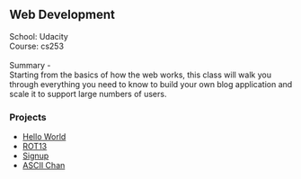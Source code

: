 <h2>Web Development</h2>

School: Udacity<br>
Course: cs253<br>
<br>
Summary -<br>
Starting from the basics of how the web works, this class will walk you through everything you need to know to build your own blog application and scale it to support large numbers of users.<br>

<h3>Projects</h3>
<ul>
	<li><a href="http://yodapop-hello-world.appspot.com">Hello World</a></li>
	<li><a href="http://yodapop-rot13.appspot.com">ROT13</a></li>
	<li><a href="http://yodapop-cs253-signup.appspot.com">Signup</a></li>
	<li><a href="http://yodapop-ascii-chan.appspot.com">ASCII Chan</a></li>
</ul>
